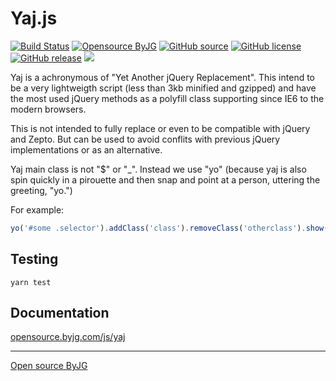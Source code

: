 # Yaj.js

[![Build Status](https://github.com/byjg/yaj/actions/workflows/build.yml/badge.svg?branch=master)](https://github.com/byjg/yaj/actions/workflows/build.yml)
[![Opensource ByJG](https://img.shields.io/badge/opensource-byjg-success.svg)](http://opensource.byjg.com)
[![GitHub source](https://img.shields.io/badge/Github-source-informational?logo=github)](https://github.com/byjg/yaj/)
[![GitHub license](https://img.shields.io/github/license/byjg/yaj.svg)](https://opensource.byjg.com/opensource/licensing.html)
[![GitHub release](https://img.shields.io/github/release/byjg/yaj.svg)](https://github.com/byjg/yaj/releases/)
[![](https://data.jsdelivr.com/v1/package/npm/yaj/badge)](https://www.jsdelivr.com/package/npm/yaj)

Yaj is a achronymous of "Yet Another jQuery Replacement". This intend to be a very lightweigth script 
(less than 3kb minified and gzipped) and have the most used jQuery methods as a polyfill class supporting 
since IE6 to the modern browsers.

This is not intended to fully replace or even to be compatible with jQuery and Zepto.
But can be used to avoid conflits with previous jQuery implementations or as an alternative.

Yaj main class is not "$" or "_". Instead we use "yo" (because yaj is also spin quickly in a pirouette and then snap
and point at a person, uttering the greeting, "yo.")

For example:

```javascript
yo('#some .selector').addClass('class').removeClass('otherclass').show();
```

## Testing

```shell
yarn test
```

## Documentation

[opensource.byjg.com/js/yaj](https://opensource.byjg.com/js/yaj/)

----
[Open source ByJG](http://opensource.byjg.com)
